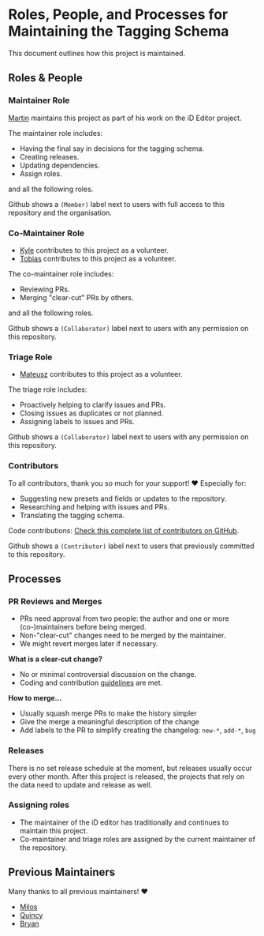 # Roles, People, and Processes for Maintaining the Tagging Schema

This document outlines how this project is maintained.

## Roles & People

### Maintainer Role

[Martin](https://github.com/tyrasd) maintains this project as part of his work on the iD Editor project.

The maintainer role includes:
- Having the final say in decisions for the tagging schema.
- Creating releases.
- Updating dependencies.
- Assign roles.

and all the following roles.

Github shows a `(Member)` label next to users with full access to this repository and the organisation.

### Co-Maintainer Role

- [Kyle](https://github.com/k-yle) contributes to this project as a volunteer.
- [Tobias](https://github.com/tordans) contributes to this project as a volunteer.

The co-maintainer role includes:
- Reviewing PRs.
- Merging "clear-cut" PRs by others.

and all the following roles.

Github shows a `(Collaborator)` label next to users with any permission on this repository.

### Triage Role

* [Mateusz](https://github.com/matkoniecz) contributes to this project as a volunteer.

The triage role includes:
- Proactively helping to clarify issues and PRs.
- Closing issues as duplicates or not planned.
- Assigning labels to issues and PRs.

Github shows a `(Collaborator)` label next to users with any permission on this repository.

### Contributors

To all contributors, thank you so much for your support! ❤ Especially for:
- Suggesting new presets and fields or updates to the repository.
- Researching and helping with issues and PRs.
- Translating the tagging schema.

Code contributions: [Check this complete list of contributors on GitHub](https://github.com/openstreetmap/id-tagging-schema/graphs/contributors).

Github shows a `(Contributor)` label next to users that previously committed to this repository.

## Processes

### PR Reviews and Merges

- PRs need approval from two people: the author and one or more (co-)maintainers before being merged.
- Non-"clear-cut" changes need to be merged by the maintainer.
- We might revert merges later if necessary.

**What is a clear-cut change?**

- No or minimal controversial discussion on the change.
- Coding and contribution [guidelines](./GUIDELINES.md) are met.

**How to merge…**

- Usually squash merge PRs to make the history simpler
- Give the merge a meaningful description of the change
- Add labels to the PR to simplify creating the changelog: `new-*`, `add-*`, `bug`

### Releases

There is no set release schedule at the moment, but releases usually occur every other month. After this project is released, the projects that rely on the data need to update and release as well.

### Assigning roles

- The maintainer of the iD editor has traditionally and continues to maintain this project.
- Co-maintainer and triage roles are assigned by the current maintainer of the repository.

## Previous Maintainers

Many thanks to all previous maintainers! ❤

- [Milos](https://github.com/mbrzakovic)
- [Quincy](https://github.com/quincylvania)
- [Bryan](https://github.com/bhousel)
